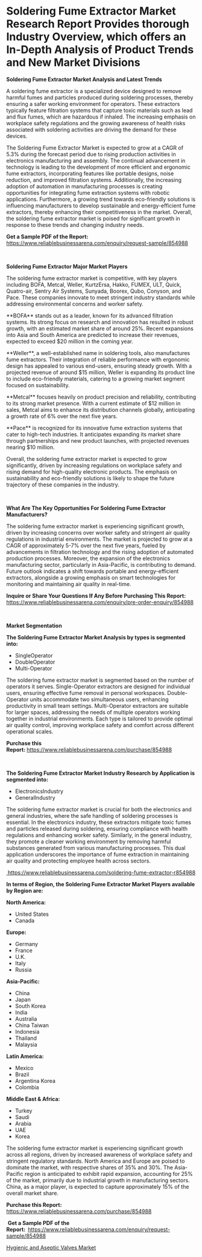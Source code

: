 <p><h1>Soldering Fume Extractor Market Research Report Provides thorough Industry Overview, which offers an In-Depth Analysis of Product Trends and New Market Divisions</h1></p><p><strong>Soldering Fume Extractor Market Analysis and Latest Trends</strong></p>
<p><p>A soldering fume extractor is a specialized device designed to remove harmful fumes and particles produced during soldering processes, thereby ensuring a safer working environment for operators. These extractors typically feature filtration systems that capture toxic materials such as lead and flux fumes, which are hazardous if inhaled. The increasing emphasis on workplace safety regulations and the growing awareness of health risks associated with soldering activities are driving the demand for these devices.</p><p>The Soldering Fume Extractor Market is expected to grow at a CAGR of 5.3% during the forecast period due to rising production activities in electronics manufacturing and assembly. The continual advancement in technology is leading to the development of more efficient and ergonomic fume extractors, incorporating features like portable designs, noise reduction, and improved filtration systems. Additionally, the increasing adoption of automation in manufacturing processes is creating opportunities for integrating fume extraction systems with robotic applications. Furthermore, a growing trend towards eco-friendly solutions is influencing manufacturers to develop sustainable and energy-efficient fume extractors, thereby enhancing their competitiveness in the market. Overall, the soldering fume extractor market is poised for significant growth in response to these trends and changing industry needs.</p></p>
<p><strong>Get a Sample PDF of the Report:&nbsp;</strong> <a href="https://www.reliablebusinessarena.com/enquiry/request-sample/854988?utm_campaign=2033&utm_medium=2&utm_source=Github&utm_content=ia&utm_term=08042025&utm_id=soldering-fume-extractor">https://www.reliablebusinessarena.com/enquiry/request-sample/854988</a></p>
<p>&nbsp;</p>
<p><strong>Soldering Fume Extractor Major Market Players</strong></p>
<p><p>The soldering fume extractor market is competitive, with key players including BOFA, Metcal, Weller, KurtzErsa, Hakko, FUMEX, ULT, Quick, Quatro-air, Sentry Air Systems, Sunyada, Boorex, Qubo, Conyson, and Pace. These companies innovate to meet stringent industry standards while addressing environmental concerns and worker safety.</p><p>**BOFA** stands out as a leader, known for its advanced filtration systems. Its strong focus on research and innovation has resulted in robust growth, with an estimated market share of around 25%. Recent expansions into Asia and South America are predicted to increase their revenues, expected to exceed $20 million in the coming year.</p><p>**Weller**, a well-established name in soldering tools, also manufactures fume extractors. Their integration of reliable performance with ergonomic design has appealed to various end-users, ensuring steady growth. With a projected revenue of around $15 million, Weller is expanding its product line to include eco-friendly materials, catering to a growing market segment focused on sustainability.</p><p>**Metcal** focuses heavily on product precision and reliability, contributing to its strong market presence. With a current estimate of $12 million in sales, Metcal aims to enhance its distribution channels globally, anticipating a growth rate of 6% over the next five years.</p><p>**Pace** is recognized for its innovative fume extraction systems that cater to high-tech industries. It anticipates expanding its market share through partnerships and new product launches, with projected revenues nearing $10 million.</p><p>Overall, the soldering fume extractor market is expected to grow significantly, driven by increasing regulations on workplace safety and rising demand for high-quality electronic products. The emphasis on sustainability and eco-friendly solutions is likely to shape the future trajectory of these companies in the industry.</p></p>
<p>&nbsp;</p>
<p><strong>What Are The Key Opportunities For Soldering Fume Extractor Manufacturers?</strong></p>
<p><p>The soldering fume extractor market is experiencing significant growth, driven by increasing concerns over worker safety and stringent air quality regulations in industrial environments. The market is projected to grow at a CAGR of approximately 5-7% over the next five years, fueled by advancements in filtration technology and the rising adoption of automated production processes. Moreover, the expansion of the electronics manufacturing sector, particularly in Asia-Pacific, is contributing to demand. Future outlook indicates a shift towards portable and energy-efficient extractors, alongside a growing emphasis on smart technologies for monitoring and maintaining air quality in real-time.</p></p>
<p><strong>Inquire or Share Your Questions If Any Before Purchasing This Report:</strong> <a href="https://www.reliablebusinessarena.com/enquiry/pre-order-enquiry/854988?utm_campaign=2033&utm_medium=2&utm_source=Github&utm_content=ia&utm_term=08042025&utm_id=soldering-fume-extractor">https://www.reliablebusinessarena.com/enquiry/pre-order-enquiry/854988</a></p>
<p>&nbsp;</p>
<p><strong>Market Segmentation</strong></p>
<p><strong>The Soldering Fume Extractor Market Analysis by types is segmented into:</strong></p>
<p><ul><li>SingleOperator</li><li>DoubleOperator</li><li>Multi-Operator</li></ul></p>
<p><p>The soldering fume extractor market is segmented based on the number of operators it serves. Single-Operator extractors are designed for individual users, ensuring effective fume removal in personal workspaces. Double-Operator units accommodate two simultaneous users, enhancing productivity in small team settings. Multi-Operator extractors are suitable for larger spaces, addressing the needs of multiple operators working together in industrial environments. Each type is tailored to provide optimal air quality control, improving workplace safety and comfort across different operational scales.</p></p>
<p><strong>Purchase this Report:&nbsp;</strong><a href="https://www.reliablebusinessarena.com/purchase/854988?utm_campaign=2033&utm_medium=2&utm_source=Github&utm_content=ia&utm_term=08042025&utm_id=soldering-fume-extractor">https://www.reliablebusinessarena.com/purchase/854988</a></p>
<p>&nbsp;</p>
<p><strong>The Soldering Fume Extractor Market Industry Research by Application is segmented into:</strong></p>
<p><ul><li>ElectronicsIndustry</li><li>GeneralIndustry</li></ul></p>
<p><p>The soldering fume extractor market is crucial for both the electronics and general industries, where the safe handling of soldering processes is essential. In the electronics industry, these extractors mitigate toxic fumes and particles released during soldering, ensuring compliance with health regulations and enhancing worker safety. Similarly, in the general industry, they promote a cleaner working environment by removing harmful substances generated from various manufacturing processes. This dual application underscores the importance of fume extraction in maintaining air quality and protecting employee health across sectors.</p></p>
<p><a href="https://www.reliablebusinessarena.com/soldering-fume-extractor-r854988?utm_campaign=2033&utm_medium=2&utm_source=Github&utm_content=ia&utm_term=08042025&utm_id=soldering-fume-extractor">&nbsp;https://www.reliablebusinessarena.com/soldering-fume-extractor-r854988</a></p>
<p><strong>In terms of Region, the Soldering Fume Extractor Market Players available by Region are:</strong></p>
<p>
    <p> <strong> North America: </strong>
        <ul>
            <li>United States</li>
            <li>Canada</li>
        </ul>
        </p> 
    <p> <strong> Europe: </strong>
        <ul>
            <li>Germany</li>
            <li>France</li>
            <li>U.K.</li>
            <li>Italy</li>
            <li>Russia</li>
        </ul>
        </p> 
    <p> <strong> Asia-Pacific: </strong>
        <ul>
            <li>China</li>
            <li>Japan</li>
            <li>South Korea</li>
            <li>India</li>
            <li>Australia</li>
            <li>China Taiwan</li>
            <li>Indonesia</li>
            <li>Thailand</li>
            <li>Malaysia</li>
        </ul>
        </p> 
    <p> <strong> Latin America: </strong>
        <ul>
            <li>Mexico</li>
            <li>Brazil</li>
            <li>Argentina Korea</li>
            <li>Colombia</li>
        </ul>
        </p> 
    <p> <strong> Middle East & Africa: </strong>
        <ul>
            <li>Turkey</li>
            <li>Saudi</li>
            <li>Arabia</li>
            <li>UAE</li>
            <li>Korea</li>
        </ul>
    </p>
    </p>
<p><p>The soldering fume extractor market is experiencing significant growth across all regions, driven by increased awareness of workplace safety and stringent regulatory standards. North America and Europe are poised to dominate the market, with respective shares of 35% and 30%. The Asia-Pacific region is anticipated to exhibit rapid expansion, accounting for 25% of the market, primarily due to industrial growth in manufacturing sectors. China, as a major player, is expected to capture approximately 15% of the overall market share.</p></p>
<p><strong>Purchase this Report: </strong><a href="https://www.reliablebusinessarena.com/purchase/854988?utm_campaign=2033&utm_medium=2&utm_source=Github&utm_content=ia&utm_term=08042025&utm_id=soldering-fume-extractor">https://www.reliablebusinessarena.com/purchase/854988</a></p>
<p>&nbsp;<strong>Get a Sample PDF of the Report:&nbsp;&nbsp;</strong><a href="https://www.reliablebusinessarena.com/enquiry/request-sample/854988?utm_campaign=2033&utm_medium=2&utm_source=Github&utm_content=ia&utm_term=08042025&utm_id=soldering-fume-extractor">https://www.reliablebusinessarena.com/enquiry/request-sample/854988</a></p>
<p><strong></strong></p>
<p><p><a href="https://github.com/mahnoor2003/Market-Research-Report-List-7/blob/main/hygienic-and-aseptic-valves-market.md?utm_campaign=2033&utm_medium=2&utm_source=Github&utm_content=ia&utm_term=08042025&utm_id=soldering-fume-extractor">Hygienic and Aseptic Valves Market</a></p></p>